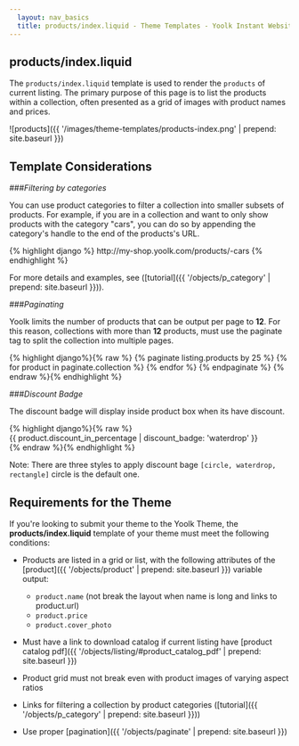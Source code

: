 ```yaml
---
  layout: nav_basics
  title: products/index.liquid - Theme Templates - Yoolk Instant Website Themes
---
```


<h2 class="section-title">products/index.liquid</h2>

The `products/index.liquid` template is used to render the `products` of current listing. The primary purpose of this page is to list the products within a collection, often presented as a grid of images with product names and prices.

![products]({{ '/images/theme-templates/products-index.png' | prepend: site.baseurl }})

<h2 class="section-title">Template Considerations</h2>

###_Filtering by categories_

You can use product categories to filter a collection into smaller subsets of products. For example, if you are in a collection and want to only show products with the category "cars", you can do so by appending the category's handle to the end of the products's URL.

<div class="panel">
  <div class="panel-body">
{% highlight django %}
http://my-shop.yoolk.com/products/<product-id>-cars
{% endhighlight %}
  </div>
</div>

For more details and examples, see ([tutorial]({{ '/objects/p_category' | prepend: site.baseurl }})).

###_Paginating_

Yoolk limits the number of products that can be output per page to **12**. For this reason, collections with more than **12** products, must use the paginate tag to split the collection into multiple pages.

<div class="panel">
  <div class="panel-body">
    {% highlight django%}{% raw %}
    {% paginate listing.products by 25 %}
      {% for product in paginate.collection %}
        <!--show product details here -->
      {% endfor %}
    {% endpaginate %}
    {% endraw %}{% endhighlight %}
  </div>
</div>

###_Discount Badge_

The discount badge will display inside product box when its have discount.

<div class="panel">
  <div class="panel-body">
    {% highlight django%}{% raw %}
    <div class="product-box ecommerce-discount-tip">
  {{ product.discount_in_percentage | discount_badge: 'waterdrop' }}
  <!--product image here -->
  </div>
    {% endraw %}{% endhighlight %}
  </div>
</div>

Note: There are three styles to apply discount bage `[circle, waterdrop, rectangle]` circle is the default one.


<h2 class="section-title">Requirements for the Theme</h2>

If you're looking to submit your theme to the Yoolk Theme, the **products/index.liquid** template of your theme must meet the following conditions:

* Products are listed in a grid or list, with the following attributes of the [product]({{ '/objects/product' | prepend: site.baseurl }}) variable output:

  * `product.name` (not break the layout when name is long and links to product.url)
  * `product.price`
  * `product.cover_photo`

* Must have a link to download catalog if current listing have [product catalog pdf]({{ '/objects/listing/#product_catalog_pdf' | prepend: site.baseurl }})
* Product grid must not break even with product images of varying aspect ratios
* Links for filtering a collection by product categories ([tutorial]({{ '/objects/p_category' | prepend: site.baseurl }}))
* Use proper [pagination]({{ '/objects/paginate' | prepend: site.baseurl }})